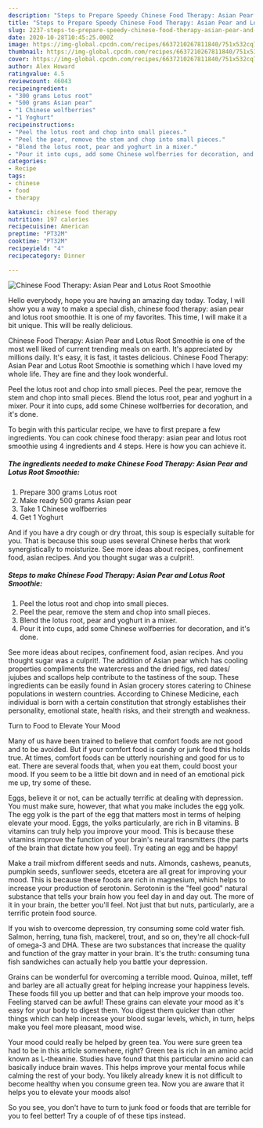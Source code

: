```yaml
---
description: "Steps to Prepare Speedy Chinese Food Therapy: Asian Pear and Lotus Root Smoothie"
title: "Steps to Prepare Speedy Chinese Food Therapy: Asian Pear and Lotus Root Smoothie"
slug: 2237-steps-to-prepare-speedy-chinese-food-therapy-asian-pear-and-lotus-root-smoothie
date: 2020-10-28T10:45:25.000Z
image: https://img-global.cpcdn.com/recipes/6637210267811840/751x532cq70/chinese-food-therapy-asian-pear-and-lotus-root-smoothie-recipe-main-photo.jpg
thumbnail: https://img-global.cpcdn.com/recipes/6637210267811840/751x532cq70/chinese-food-therapy-asian-pear-and-lotus-root-smoothie-recipe-main-photo.jpg
cover: https://img-global.cpcdn.com/recipes/6637210267811840/751x532cq70/chinese-food-therapy-asian-pear-and-lotus-root-smoothie-recipe-main-photo.jpg
author: Alex Howard
ratingvalue: 4.5
reviewcount: 46043
recipeingredient:
- "300 grams Lotus root"
- "500 grams Asian pear"
- "1 Chinese wolfberries"
- "1 Yoghurt"
recipeinstructions:
- "Peel the lotus root and chop into small pieces."
- "Peel the pear, remove the stem and chop into small pieces."
- "Blend the lotus root, pear and yoghurt in a mixer."
- "Pour it into cups, add some Chinese wolfberries for decoration, and it&#39;s done."
categories:
- Recipe
tags:
- chinese
- food
- therapy

katakunci: chinese food therapy 
nutrition: 197 calories
recipecuisine: American
preptime: "PT32M"
cooktime: "PT32M"
recipeyield: "4"
recipecategory: Dinner

---
```



![Chinese Food Therapy: Asian Pear and Lotus Root Smoothie](https://img-global.cpcdn.com/recipes/6637210267811840/751x532cq70/chinese-food-therapy-asian-pear-and-lotus-root-smoothie-recipe-main-photo.jpg)

Hello everybody, hope you are having an amazing day today. Today, I will show you a way to make a special dish, chinese food therapy: asian pear and lotus root smoothie. It is one of my favorites. This time, I will make it a bit unique. This will be really delicious.

Chinese Food Therapy: Asian Pear and Lotus Root Smoothie is one of the most well liked of current trending meals on earth. It's appreciated by millions daily. It's easy, it is fast, it tastes delicious. Chinese Food Therapy: Asian Pear and Lotus Root Smoothie is something which I have loved my whole life. They are fine and they look wonderful.

Peel the lotus root and chop into small pieces. Peel the pear, remove the stem and chop into small pieces. Blend the lotus root, pear and yoghurt in a mixer. Pour it into cups, add some Chinese wolfberries for decoration, and it&#39;s done.


To begin with this particular recipe, we have to first prepare a few ingredients. You can cook chinese food therapy: asian pear and lotus root smoothie using 4 ingredients and 4 steps. Here is how you can achieve it.

<!--inarticleads1-->

##### The ingredients needed to make Chinese Food Therapy: Asian Pear and Lotus Root Smoothie:

1. Prepare 300 grams Lotus root
1. Make ready 500 grams Asian pear
1. Take 1 Chinese wolfberries
1. Get 1 Yoghurt


And if you have a dry cough or dry throat, this soup is especially suitable for you. That is because this soup uses several Chinese herbs that work synergistically to moisturize. See more ideas about recipes, confinement food, asian recipes. And you thought sugar was a culprit!. 

<!--inarticleads2-->

##### Steps to make Chinese Food Therapy: Asian Pear and Lotus Root Smoothie:

1. Peel the lotus root and chop into small pieces.
1. Peel the pear, remove the stem and chop into small pieces.
1. Blend the lotus root, pear and yoghurt in a mixer.
1. Pour it into cups, add some Chinese wolfberries for decoration, and it&#39;s done.


See more ideas about recipes, confinement food, asian recipes. And you thought sugar was a culprit!. The addition of Asian pear which has cooling properties compliments the watercress and the dried figs, red dates/ jujubes and scallops help contribute to the tastiness of the soup. These ingredients can be easily found in Asian grocery stores catering to Chinese populations in western countries. According to Chinese Medicine, each individual is born with a certain constitution that strongly establishes their personality, emotional state, health risks, and their strength and weakness. 

Turn to Food to Elevate Your Mood


Many of us have been trained to believe that comfort foods are not good and to be avoided. But if your comfort food is candy or junk food this holds true. At times, comfort foods can be utterly nourishing and good for us to eat. There are several foods that, when you eat them, could boost your mood. If you seem to be a little bit down and in need of an emotional pick me up, try some of these.

Eggs, believe it or not, can be actually terrific at dealing with depression. You must make sure, however, that what you make includes the egg yolk. The egg yolk is the part of the egg that matters most in terms of helping elevate your mood. Eggs, the yolks particularly, are rich in B vitamins. B vitamins can truly help you improve your mood. This is because these vitamins improve the function of your brain's neural transmitters (the parts of the brain that dictate how you feel). Try eating an egg and be happy!

Make a trail mixfrom different seeds and nuts. Almonds, cashews, peanuts, pumpkin seeds, sunflower seeds, etcetera are all great for improving your mood. This is because these foods are rich in magnesium, which helps to increase your production of serotonin. Serotonin is the "feel good" natural substance that tells your brain how you feel day in and day out. The more of it in your brain, the better you'll feel. Not just that but nuts, particularly, are a terrific protein food source.

If you wish to overcome depression, try consuming some cold water fish. Salmon, herring, tuna fish, mackerel, trout, and so on, they're all chock-full of omega-3 and DHA. These are two substances that increase the quality and function of the gray matter in your brain. It's the truth: consuming tuna fish sandwiches can actually help you battle your depression. 

Grains can be wonderful for overcoming a terrible mood. Quinoa, millet, teff and barley are all actually great for helping increase your happiness levels. These foods fill you up better and that can help improve your moods too. Feeling starved can be awful! These grains can elevate your mood as it's easy for your body to digest them. You digest them quicker than other things which can help increase your blood sugar levels, which, in turn, helps make you feel more pleasant, mood wise.

Your mood could really be helped by green tea. You were sure green tea had to be in this article somewhere, right? Green tea is rich in an amino acid known as L-theanine. Studies have found that this particular amino acid can basically induce brain waves. This helps improve your mental focus while calming the rest of your body. You likely already knew it is not difficult to become healthy when you consume green tea. Now you are aware that it helps you to elevate your moods also!

So you see, you don't have to turn to junk food or foods that are terrible for you to feel better! Try  a  couple of  of  these  tips  instead.

